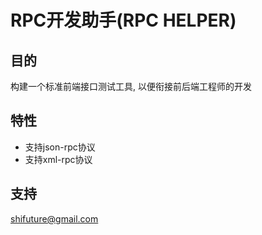 # RPC开发助手(RPC HELPER)

## 目的

 构建一个标准前端接口测试工具, 以便衔接前后端工程师的开发

## 特性 
  
 - 支持json-rpc协议
 - 支持xml-rpc协议

## 支持

 shifuture@gmail.com
